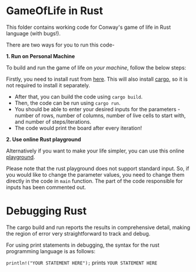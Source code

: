 # GameOfLife in Rust
This folder contains working code for Conway's game of life in Rust language (with bugs!).

There are two ways for you to run this code-

**1. Run on Personal Machine**

To build and run the game of life on *your machine*, follow the below steps:

 Firstly, you need to install rust from [here](https://www.rust-lang.org/tools/install). This will also install [cargo](https://github.com/rust-lang/cargo), so it is not required to install it separately.
 - After that, you can build the code using `cargo build`.
 - Then, the code can be run using `cargo run`.
 - You should be able to enter your desired inputs for the parameters - number of rows, number of columns, number of live cells to start with, and number of steps/iterations.
 - The code would print the board after every iteration!
 
**2. Use online Rust playground**

Alternatively if you want to make your life simpler, you can use this online [playground](https://play.rust-lang.org/?version=stable&mode=debug&edition=2018&gist=3f20ae37c8fe6df22c60ba7821113d76).

Please note that the rust playground does not support standard input. So, if you would like to change the parameter values, you need to change them directly in the code in `main` function. The part of the code responsible for inputs has been commented out.
 
# Debugging Rust

The cargo build and run reports the results in comprehensive detail, making the region of error very straightforward to track and debug.

For using print statements in debugging, the syntax for the rust programming language is as follows:

`println!("YOUR STATEMENT HERE");` prints `YOUR STATEMENT HERE`
